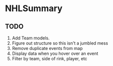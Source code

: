# NHLSummary

## TODO
1. Add Team models.
2. Figure out structure so this isn't a jumbled mess
3. Remove duplicate events from map
4. Display data when you hover over an event
5. Filter by team, side of rink, player, etc

